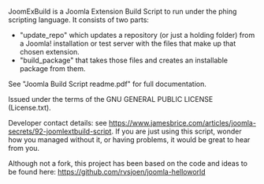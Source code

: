 JoomExBuild is a Joomla Extension Build Script to run under the phing scripting language. 
It consists of two parts:
- "update_repo" which updates a repository (or just a holding folder) from a Joomla! installation or test server with the files that make up that chosen extension.
- "build_package" that takes those files and creates an installable package from them.

See "Joomla Build Script readme.pdf" for full documentation.

Issued under the terms of the GNU GENERAL PUBLIC LICENSE (License.txt).

Developer contact details: see https://www.jamesbrice.com/articles/joomla-secrets/92-joomlextbuild-script. If you are just using this script, wonder how you managed without it, or having problems, it would be great to hear from you.

Although not a fork, this project has been based on the code and ideas to be found here: https://github.com/rvsjoen/joomla-helloworld

